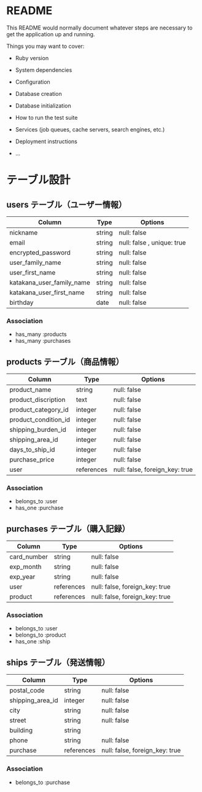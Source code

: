 # README

This README would normally document whatever steps are necessary to get the
application up and running.

Things you may want to cover:

* Ruby version

* System dependencies

* Configuration

* Database creation

* Database initialization

* How to run the test suite

* Services (job queues, cache servers, search engines, etc.)

* Deployment instructions

* ...

# テーブル設計

## users テーブル（ユーザー情報）

| Column                      | Type   | Options                    |
| ------------------          | ------ | -----------                |
| nickname                    | string | null: false                |
| email                       | string | null: false , unique: true |
| encrypted_password          | string | null: false                |
| user_family_name            | string | null: false                |
| user_first_name             | string | null: false                |
| katakana_user_family_name   | string | null: false                |
| katakana_user_first_name    | string | null: false                |
| birthday                    | date   | null: false                |

### Association

- has_many :products
- has_many :purchases
<!-- - has_many :ships -->

## products テーブル（商品情報）

| Column                 | Type       | Options                       |
| ---------              | ---------- | -----------------             |
| product_name           | string     | null: false                   |
| product_discription    | text       | null: false                   |
| product_category_id    | integer    | null: false                   |
| product_condition_id   | integer    | null: false                   |
| shipping_burden_id     | integer    | null: false                   |
| shipping_area_id       | integer    | null: false                   |
| days_to_ship_id        | integer    | null: false                   |
| purchase_price         | integer    | null: false                   |
| user                   | references | null: false, foreign_key: true|

### Association

- belongs_to :user
- has_one :purchase
<!-- - belongs_to :purchase -->


## purchases テーブル（購入記録） 

| Column      | Type       | Options                       |
| ----------- | ---------- | ----------------              |
| card_number | string     | null: false                   |
| exp_month   | string     | null: false                   |
| exp_year    | string     | null: false                   |
| user        | references | null: false, foreign_key: true|
| product     | references | null: false, foreign_key: true|

### Association

- belongs_to :user
- belongs_to :product 
- has_one :ship

## ships テーブル（発送情報）

| Column                 | Type       | Options                       |
| -----------            | ---------- | ----------------              |
| postal_code            | string     | null: false                   |
| shipping_area_id       | integer    | null: false                   |
| city                   | string     | null: false                   |
| street                 | string     | null: false                   |
| building               | string     |                               |
| phone                  | string     | null: false                   |
| purchase               | references | null: false, foreign_key: true|

### Association

- belongs_to :purchase
